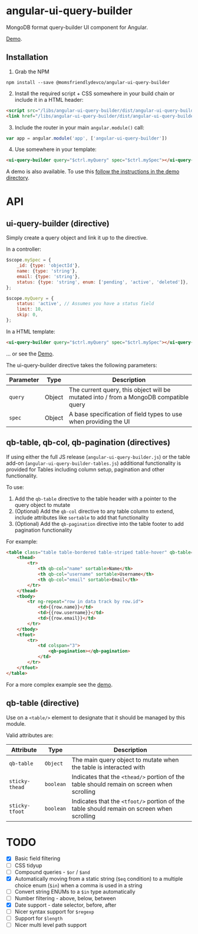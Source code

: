 angular-ui-query-builder
========================
MongoDB format query-builder UI component for Angular.

[Demo](https://momsfriendlydevco.github.io/angular-ui-query-builder).


Installation
------------
1. Grab the NPM

```shell
npm install --save @momsfriendlydevco/angular-ui-query-builder
```


2. Install the required script + CSS somewhere in your build chain or include it in a HTML header:

```html
<script src="/libs/angular-ui-query-builder/dist/angular-ui-query-builder.min.js"/>
<link href="/libs/angular-ui-query-builder/dist/angular-ui-query-builder.min.css" rel="stylesheet" type="text/css"/>
```

3. Include the router in your main `angular.module()` call:

```javascript
var app = angular.module('app', ['angular-ui-query-builder'])
```

4. Use somewhere in your template:

```html
<ui-query-builder query="$ctrl.myQuery" spec="$ctrl.mySpec"></ui-query-builder>
```

A demo is also available. To use this [follow the instructions in the demo directory](./demo/README.md).


API
====

ui-query-builder (directive)
----------------------------
Simply create a query object and link it up to the directive.

In a controller:

```javascript
$scope.mySpec = {
	_id: {type: 'objectId'},
	name: {type: 'string'},
	email: {type: 'string'},
	status: {type: 'string', enum: ['pending', 'active', 'deleted']},
};

$scope.myQuery = {
	status: 'active', // Assumes you have a status field
	limit: 10,
	skip: 0,
};
```

In a HTML template:

```html
<ui-query-builder query="$ctrl.myQuery" spec="$ctrl.mySpec"></ui-query-builder>
```

... or see the [Demo](https://momsfriendlydevco.github.io/angular-ui-query-builder).

The ui-query-builder directive takes the following parameters:

| Parameter | Type   | Description                                                                           |
|-----------|--------|---------------------------------------------------------------------------------------|
| `query`   | Object | The current query, this object will be mutated into / from a MongoDB compatible query |
| `spec`    | Object | A base specification of field types to use when providing the UI                      |


qb-table, qb-col, qb-pagination (directives)
--------------------------------------------
If using either the full JS release (`angular-ui-query-builder.js`) or the table add-on (`angular-ui-query-builder-tables.js`) additional functionality is provided for Tables including column setup, pagination and other functionality.

To use:

1. Add the `qb-table` directive to the table header with a pointer to the query object to mutate
2. (Optional) Add the `qb-col` directive to any table column to extend, include attributes like `sortable` to add that functionality
3. (Optional) Add the `qb-pagination` directive into the table footer to add pagination functionality

For example:

```html
<table class="table table-bordered table-striped table-hover" qb-table="query">
	<thead>
		<tr>
			<th qb-col="name" sortable>Name</th>
			<th qb-col="username" sortable>Username</th>
			<th qb-col="email" sortable>Email</th>
		</tr>
	</thead>
	<tbody>
		<tr ng-repeat="row in data track by row.id">
			<td>{{row.name}}</td>
			<td>{{row.username}}</td>
			<td>{{row.email}}</td>
		</tr>
	</tbody>
	<tfoot>
		<tr>
			<td colspan="3">
				<qb-pagination></qb-pagination>
			</td>
		</tr>
	</tfoot>
</table>
```

For a more complex example see the [demo](https://momsfriendlydevco.github.io/angular-ui-query-builder).


qb-table (directive)
--------------------
Use on a `<table/>` element to designate that it should be managed by this module.

Valid attributes are:

| Attribute      | Type      | Description                                                                               |
|----------------|-----------|-------------------------------------------------------------------------------------------|
| `qb-table`     | `Object`  | The main query object to mutate when the table is interacted with                         |
| `sticky-thead` | `boolean` | Indicates that the `<thead/>` portion of the table should remain on screen when scrolling |
| `sticky-tfoot` | `boolean` | Indicates that the `<tfoot/>` portion of the table should remain on screen when scrolling |



TODO
====

* [x] Basic field filtering
* [ ] CSS tidyup
* [ ] Compound queries - `$or` / `$and`
* [x] Automatically moving from a static string (`$eq` condition) to a multiple choice enum (`$in`) when a comma is used in a string
* [ ] Convert string ENUMs to a `$in` type automatically
* [ ] Number filtering - above, below, between
* [x] Date support - date selector, before, after
* [ ] Nicer syntax support for `$regexp`
* [ ] Support for `$length`
* [ ] Nicer multi level path support
